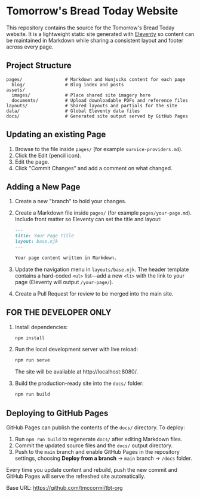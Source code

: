 # Tomorrow's Bread Today Website

This repository contains the source for the Tomorrow's Bread Today website. It is a lightweight static site generated with [Eleventy](https://www.11ty.dev/) so content can be maintained in Markdown while sharing a consistent layout and footer across every page.

## Project Structure

```
pages/                # Markdown and Nunjucks content for each page
  blog/               # Blog index and posts
assets/
  images/             # Place shared site imagery here
  documents/          # Upload downloadable PDFs and reference files
layouts/              # Shared layouts and partials for the site
data/                 # Global Eleventy data files
docs/                 # Generated site output served by GitHub Pages
```

## Updating an existing Page
1. Browse to the file inside `pages/` (for example `survice-providers.md`).
2. Click the Edit (pencil icon).
3. Edit the page.
4. Click "Commit Changes" and add a comment on what changed.

## Adding a New Page

1. Create a new "branch" to hold your changes.
2. Create a Markdown file inside `pages/` (for example `pages/your-page.md`). Include front matter so Eleventy can set the
   title and layout:

   ```markdown
   ---
   title: Your Page Title
   layout: base.njk
   ---

   Your page content written in Markdown.
   ```

3. Update the navigation menu in `layouts/base.njk`. The header template contains a hard-coded `<ul>` list—add a new `<li>` with
   the link to your page (Eleventy will output `/your-page/`).
4. Create a Pull Request for review to be merged into the main site.

## FOR THE DEVELOPER ONLY

1. Install dependencies:

   ```bash
   npm install
   ```

2. Run the local development server with live reload:

   ```bash
   npm run serve
   ```

   The site will be available at http://localhost:8080/.

3. Build the production-ready site into the `docs/` folder:

   ```bash
   npm run build
   ```

## Deploying to GitHub Pages

GitHub Pages can publish the contents of the `docs/` directory. To deploy:

1. Run `npm run build` to regenerate `docs/` after editing Markdown files.
2. Commit the updated source files and the `docs/` output directory.
3. Push to the `main` branch and enable GitHub Pages in the repository settings, choosing **Deploy from a branch** → `main` branch → `/docs` folder.

Every time you update content and rebuild, push the new commit and GitHub Pages will serve the refreshed site automatically.

Base URL: https://github.com/tmccormi/tbt-org

